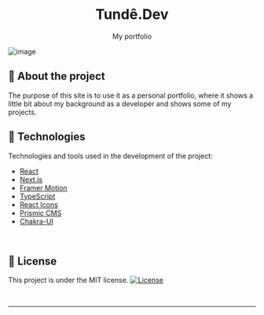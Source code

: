 <h1 align="center">
    Tundê.Dev
</h1>

<p align="center">My portfolio</p>

![image](https://user-images.githubusercontent.com/83431609/144779962-ffffb3a8-ce01-4f5c-bcae-d663449406e3.png)


## 📄 About the project

The purpose of this site is to use it as a personal portfolio, where it shows a little bit about my background as a developer and shows some of my projects.

## 📝 Technologies

Technologies and tools used in the development of the project:

- [React](https://reactjs.org/)
- [Next.js](https://nextjs.org/)
- [Framer Motion](https://www.framer.com/)
- [TypeScript](https://www.typescriptlang.org/)
- [React Icons](https://react-icons.github.io/react-icons/)
- [Prismic CMS](https://prismic.io/)
- [Chakra-UI](https://chakra-ui.com/)
<br>

## 🚀 License
This project is under the MIT license.
<a href="https://opensource.org/licenses/MIT">
    <img alt="License" src="https://img.shields.io/badge/license-MIT-6E40C9?style=flat-square">
</a>

<br>



---
